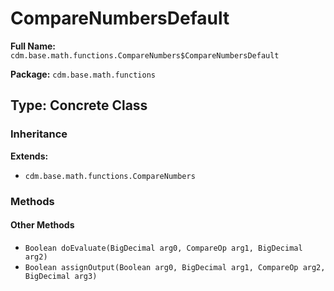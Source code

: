 # CompareNumbersDefault

**Full Name:** `cdm.base.math.functions.CompareNumbers$CompareNumbersDefault`

**Package:** `cdm.base.math.functions`

## Type: Concrete Class

### Inheritance

**Extends:**
- `cdm.base.math.functions.CompareNumbers`

### Methods

#### Other Methods

- `Boolean doEvaluate(BigDecimal arg0, CompareOp arg1, BigDecimal arg2)`
- `Boolean assignOutput(Boolean arg0, BigDecimal arg1, CompareOp arg2, BigDecimal arg3)`

